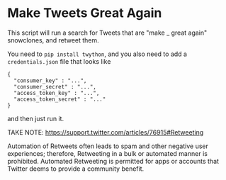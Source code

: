 # Make Tweets Great Again

This script will run a search for Tweets that are "make _ great again" snowclones, and retweet them.

You need to `pip install twython`, and you also need to add a `credentials.json` file that looks like

```
{
  "consumer_key" : "...",
  "consumer_secret" : "...",
  "access_token_key" : "...", 
  "access_token_secret" : "..."
}
```

and then just run it.

TAKE NOTE: https://support.twitter.com/articles/76915#Retweeting

  Automation of Retweets often leads to spam and other negative user experiences; therefore, Retweeting in a bulk or automated manner is prohibited. Automated Retweeting is permitted for apps or accounts that Twitter deems to provide a community benefit.
